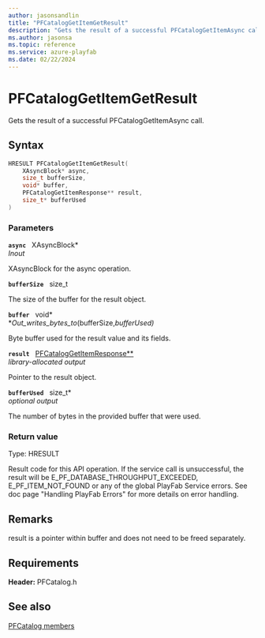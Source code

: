 ```yaml
---
author: jasonsandlin
title: "PFCatalogGetItemGetResult"
description: "Gets the result of a successful PFCatalogGetItemAsync call."
ms.author: jasonsa
ms.topic: reference
ms.service: azure-playfab
ms.date: 02/22/2024
---
```


# PFCatalogGetItemGetResult  

Gets the result of a successful PFCatalogGetItemAsync call.  

## Syntax  
  
```cpp
HRESULT PFCatalogGetItemGetResult(  
    XAsyncBlock* async,  
    size_t bufferSize,  
    void* buffer,  
    PFCatalogGetItemResponse** result,  
    size_t* bufferUsed  
)  
```  
  
### Parameters  
  
**`async`** &nbsp; XAsyncBlock*  
*_Inout_*  
  
XAsyncBlock for the async operation.  
  
**`bufferSize`** &nbsp; size_t  
  
The size of the buffer for the result object.  
  
**`buffer`** &nbsp; void*  
*_Out_writes_bytes_to_(bufferSize,*bufferUsed)*  
  
Byte buffer used for the result value and its fields.  
  
**`result`** &nbsp; [PFCatalogGetItemResponse**](../../pfcatalogtypes/structs/pfcataloggetitemresponse.md)  
*library-allocated output*  
  
Pointer to the result object.  
  
**`bufferUsed`** &nbsp; size_t*  
*optional output*  
  
The number of bytes in the provided buffer that were used.  
  
  
### Return value
Type: HRESULT
  
Result code for this API operation. If the service call is unsuccessful, the result will be E_PF_DATABASE_THROUGHPUT_EXCEEDED, E_PF_ITEM_NOT_FOUND or any of the global PlayFab Service errors. See doc page "Handling PlayFab Errors" for more details on error handling.
  
## Remarks  
  
result is a pointer within buffer and does not need to be freed separately.
  
## Requirements  
  
**Header:** PFCatalog.h
  
## See also  
[PFCatalog members](../pfcatalog_members.md)  

  
  
